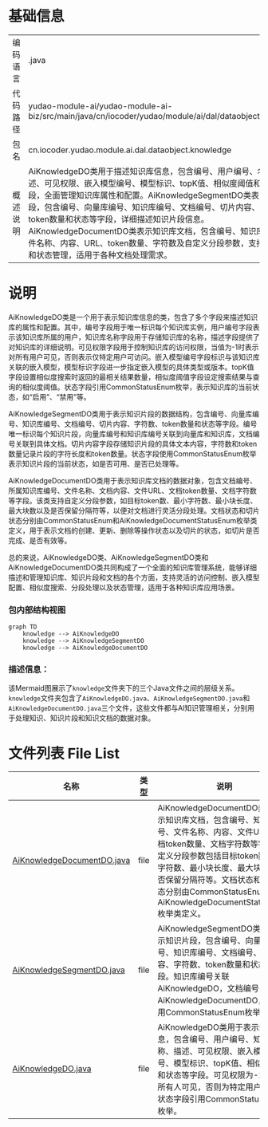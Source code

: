 # 基础信息

|      |      |
|------|------|
| 编码语言 | .java |
| 代码路径 | yudao-module-ai/yudao-module-ai-biz/src/main/java/cn/iocoder/yudao/module/ai/dal/dataobject/knowledge |
| 包名 | cn.iocoder.yudao.module.ai.dal.dataobject.knowledge |
| 概述说明 | AiKnowledgeDO类用于描述知识库信息，包含编号、用户编号、名称、描述、可见权限、嵌入模型编号、模型标识、topK值、相似度阈值和状态等字段，全面管理知识库属性和配置。AiKnowledgeSegmentDO类表示知识片段，包含编号、向量库编号、知识库编号、文档编号、切片内容、字符数、token数量和状态等字段，详细描述知识片段信息。AiKnowledgeDocumentDO类表示知识库文档，包含编号、知识库编号、文件名称、内容、URL、token数量、字符数及自定义分段参数，支持文档分段和状态管理，适用于各种文档处理需求。 |

# 说明

AiKnowledgeDO类是一个用于表示知识库信息的类，包含了多个字段来描述知识库的属性和配置。其中，编号字段用于唯一标识每个知识库实例，用户编号字段表示该知识库所属的用户，知识库名称字段用于存储知识库的名称，描述字段提供了对知识库的详细说明。可见权限字段用于控制知识库的访问权限，当值为-1时表示对所有用户可见，否则表示仅特定用户可访问。嵌入模型编号字段标识与该知识库关联的嵌入模型，模型标识字段进一步指定嵌入模型的具体类型或版本。topK值字段设置相似度搜索时返回的最相关结果数量，相似度阈值字段设定搜索结果与查询的相似度阈值。状态字段引用CommonStatusEnum枚举，表示知识库的当前状态，如“启用”、“禁用”等。

AiKnowledgeSegmentDO类用于表示知识片段的数据结构，包含编号、向量库编号、知识库编号、文档编号、切片内容、字符数、token数量和状态等字段。编号唯一标识每个知识片段，向量库编号和知识库编号关联到向量库和知识库，文档编号关联到具体文档。切片内容字段存储知识片段的具体文本内容，字符数和token数量记录片段的字符长度和token数量。状态字段使用CommonStatusEnum枚举表示知识片段的当前状态，如是否可用、是否已处理等。

AiKnowledgeDocumentDO类用于表示知识库文档的数据对象，包含文档编号、所属知识库编号、文件名称、文档内容、文件URL、文档token数量、文档字符数等字段。该类支持自定义分段参数，如目标token数、最小字符数、最小块长度、最大块数以及是否保留分隔符等，以便对文档进行灵活分段处理。文档状态和切片状态分别由CommonStatusEnum和AiKnowledgeDocumentStatusEnum枚举类定义，用于表示文档的创建、更新、删除等操作状态以及切片的状态，如切片是否完成、是否有效等。

总的来说，AiKnowledgeDO类、AiKnowledgeSegmentDO类和AiKnowledgeDocumentDO类共同构成了一个全面的知识库管理系统，能够详细描述和管理知识库、知识片段和文档的各个方面，支持灵活的访问控制、嵌入模型配置、相似度搜索、分段处理以及状态管理，适用于各种知识库应用场景。


### 包内部结构视图

```mermaid
graph TD
    knowledge --> AiKnowledgeDO
    knowledge --> AiKnowledgeSegmentDO
    knowledge --> AiKnowledgeDocumentDO
```

### 描述信息：
该Mermaid图展示了`knowledge`文件夹下的三个Java文件之间的层级关系。`knowledge`文件夹包含了`AiKnowledgeDO.java`、`AiKnowledgeSegmentDO.java`和`AiKnowledgeDocumentDO.java`三个文件，这些文件都与AI知识管理相关，分别用于处理知识、知识片段和知识文档的数据对象。

# 文件列表 File List

| 名称   | 类型  | 说明 |
|-------|------|-------------|
| [AiKnowledgeDocumentDO.java](AiKnowledgeDocumentDO.md) | file | AiKnowledgeDocumentDO类用于表示知识库文档，包含编号、知识库编号、文件名称、内容、文件URL、文档token数量、文档字符数等字段。自定义分段参数包括目标token数、最小字符数、最小块长度、最大块数、是否保留分隔符等。文档状态和切片状态分别由CommonStatusEnum和AiKnowledgeDocumentStatusEnum枚举类定义。 |
| [AiKnowledgeSegmentDO.java](AiKnowledgeSegmentDO.md) | file | AiKnowledgeSegmentDO类用于表示知识片段，包含编号、向量库编号、知识库编号、文档编号、切片内容、字符数、token数量和状态等字段。知识库编号关联AiKnowledgeDO，文档编号关联AiKnowledgeDocumentDO，状态使用CommonStatusEnum枚举。 |
| [AiKnowledgeDO.java](AiKnowledgeDO.md) | file | AiKnowledgeDO类用于表示知识库信息，包含编号、用户编号、知识库名称、描述、可见权限、嵌入模型编号、模型标识、topK值、相似度阈值和状态等字段。可见权限为-1时表示所有人可见，否则为特定用户编号。状态字段引用CommonStatusEnum枚举。 |


